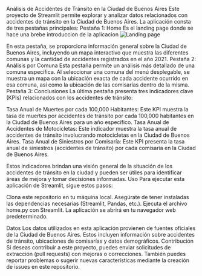 Análisis de Accidentes de Tránsito en la Ciudad de Buenos Aires
Este proyecto de Streamlit permite explorar y analizar datos relacionados con accidentes de 
tránsito en la Ciudad de Buenos Aires. La aplicación consta de tres pestañas principales:
Pestaña 1: Home
Es el landing page donde se hace una brebe introduccion de la aplicacion
![Landing page]('D:\0_Respaldo\0_Proyectos_2024\Henry_Labs\Lab2\Baires_Accidents\img\p1.png')

En esta pestaña, se proporciona información general sobre la Ciudad de Buenos Aires, incluyendo un mapa interactivo que muestra las diferentes comunas y la cantidad de accidentes registrados en el año 2021.
Pestaña 2: Análisis por Comuna
Esta pestaña permite un análisis más detallado de una comuna específica. Al seleccionar una comuna del menú desplegable, se muestra un mapa con la ubicación exacta de cada accidente ocurrido en esa comuna, así como la ubicación de las comisarías dentro de la misma.
Pestaña 3: Conclusiones
La última pestaña presenta tres indicadores clave (KPIs) relacionados con los accidentes de tránsito:

Tasa Anual de Muertes por cada 100,000 Habitantes: Este KPI muestra la tasa de muertes por accidentes de tránsito por cada 100,000 habitantes en la Ciudad de Buenos Aires para un año específico.
Tasa Anual de Accidentes de Motocicletas: Este indicador muestra la tasa anual de accidentes de tránsito involucrando motocicletas en la Ciudad de Buenos Aires.
Tasa Anual de Siniestros por Comisaría: Este KPI presenta la tasa anual de siniestros (accidentes de tránsito) por cada comisaría en la Ciudad de Buenos Aires.

Estos indicadores brindan una visión general de la situación de los accidentes de tránsito en la ciudad y pueden ser útiles para identificar áreas de mejora y tomar decisiones informadas.
Uso
Para ejecutar esta aplicación de Streamlit, sigue estos pasos:

Clona este repositorio en tu máquina local.
Asegúrate de tener instaladas las dependencias necesarias (Streamlit, Pandas, etc.).
Ejecuta el archivo home.py con Streamlit.
La aplicación se abrirá en tu navegador web predeterminado.

Datos
Los datos utilizados en esta aplicación provienen de fuentes oficiales de la Ciudad de Buenos Aires. Estos incluyen información sobre accidentes de tránsito, ubicaciones de comisarías y datos demográficos.
Contribución
Si deseas contribuir a este proyecto, puedes enviar solicitudes de extracción (pull requests) con mejoras o correcciones. También puedes reportar problemas o sugerir nuevas características mediante la creación de issues en este repositorio.